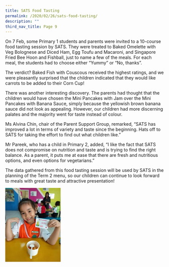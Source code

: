 ```yaml
---
title: SATS Food Tasting
permalink: /2020/02/26/sats-food-tasting/
description: ""
third_nav_title: Page 9
---
```

<p>On 7 Feb, some Primary 1 students and parents were invited to a 10-course food tasting session by SATS. They were treated to Baked Omelette with Veg Bolognese and Diced Ham, Egg Toufu and Macaroni, and Singapore Fried Bee Hoon and Fishball, just to name a few of the meals. For each meal, the students had to choose either &ldquo;Yummy&rdquo; or &ldquo;No, thanks&rdquo;.</p>
<p>The verdict? Baked Fish with Couscous received the highest ratings, and we were pleasantly surprised that the children indicated that they would like carrots to be added to their Corn Cup!</p>
<p>There was another interesting discovery. The parents had thought that the children would have chosen the Mini Pancakes with Jam over the Mini Pancakes with Banana Sauce, simply because the yellowish brown banana sauce did not look as appealing. However, our children had more discerning palates and the majority went for taste instead of colour.</p>
<p>Ms Alvina Chin, chair of the Parent Support Group, remarked, &ldquo;SATS has improved a lot in terms of variety and taste since the beginning. Hats off to SATS for taking the effort to find out what children like.&rdquo;</p>
<p>Mr Pareek, who has a child in Primary 2, added, &ldquo;I like the fact that SATS does not compromise on nutrition and taste and is trying to find the right balance. As a parent, it puts me at ease that there are fresh and nutritious options, and even options for vegetarians.&rdquo;</p>
<p>The data gathered from this food tasting session will be used by SATS in the planning of the Term 2 menu, so our children can continue to look forward to meals with great taste and attractive presentation!</p>

<img src="/images/SATS-Food-Tasting-1-225x300.jpg" 
     style="width:35%">